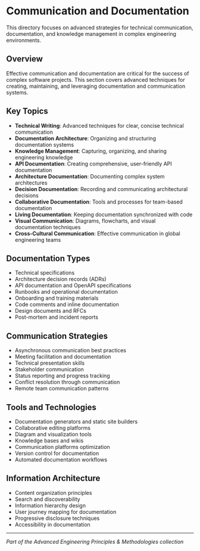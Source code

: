 # Communication and Documentation

This directory focuses on advanced strategies for technical communication, documentation, and knowledge management in complex engineering environments.

## Overview

Effective communication and documentation are critical for the success of complex software projects. This section covers advanced techniques for creating, maintaining, and leveraging documentation and communication systems.

## Key Topics

- **Technical Writing**: Advanced techniques for clear, concise technical communication
- **Documentation Architecture**: Organizing and structuring documentation systems
- **Knowledge Management**: Capturing, organizing, and sharing engineering knowledge
- **API Documentation**: Creating comprehensive, user-friendly API documentation
- **Architecture Documentation**: Documenting complex system architectures
- **Decision Documentation**: Recording and communicating architectural decisions
- **Collaborative Documentation**: Tools and processes for team-based documentation
- **Living Documentation**: Keeping documentation synchronized with code
- **Visual Communication**: Diagrams, flowcharts, and visual documentation techniques
- **Cross-Cultural Communication**: Effective communication in global engineering teams

## Documentation Types

- Technical specifications
- Architecture decision records (ADRs)
- API documentation and OpenAPI specifications
- Runbooks and operational documentation
- Onboarding and training materials
- Code comments and inline documentation
- Design documents and RFCs
- Post-mortem and incident reports

## Communication Strategies

- Asynchronous communication best practices
- Meeting facilitation and documentation
- Technical presentation skills
- Stakeholder communication
- Status reporting and progress tracking
- Conflict resolution through communication
- Remote team communication patterns

## Tools and Technologies

- Documentation generators and static site builders
- Collaborative editing platforms
- Diagram and visualization tools
- Knowledge bases and wikis
- Communication platforms optimization
- Version control for documentation
- Automated documentation workflows

## Information Architecture

- Content organization principles
- Search and discoverability
- Information hierarchy design
- User journey mapping for documentation
- Progressive disclosure techniques
- Accessibility in documentation

---

*Part of the Advanced Engineering Principles & Methodologies collection*
